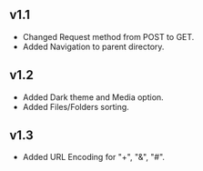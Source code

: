## v1.1
* Changed Request method from POST to GET.
* Added Navigation to parent directory.
## v1.2
* Added Dark theme and Media option.
* Added Files/Folders sorting.
## v1.3
* Added URL Encoding for "+", "&", "#".